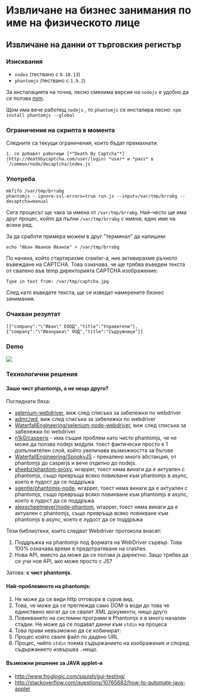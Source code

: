 # Извличане на бизнес занимания по име на физическото лице
## Извличане на данни от търговския регистър

### Изисквания
 - `nodes`  (тествано с `0.10.13`)
 - `phantomjs`  (тествано с `1.9.2`)

За инсталацията на точна, лесно сменима версия на `nodejs` е удобно да се ползва [nvm](https://github.com/creationix/nvm).

Щом има вече работещ `nodejs` , то `phantomjs`  се инсталира лесно: `npm install phantomjs --global` 

### Ограничения на скрипта в момента 
Следните са текущи ограничения, които бъдат премахнати:

    1. се добавят работещи [*"Death By Captcha"*](http://deathbycaptcha.com/user/login) *user* и *pass* в `/common/node/decaptcha/index.js`

### Употреба

```
mkfifo /var/tmp/brrabg
phantomjs --ignore-ssl-errors=true run.js --input=/var/tmp/brrabg --decaptcha=manual
```
Сега процесът ще чака за имена от `/var/tmp/brrabg`. Най-често ще има друг процес, който да пълни `/var/tmp/brrabg` с имена; едно име на всеки ред.

За да сработи примера можем в друг "терминал" да напишем:

```
echo "Иван Иванов Иванов" > /var/tmp/brrabg
```

По начина, който стартирахме crawler-а, ние активирахме ръчното въвеждане на CAPTCHA.
Това означава, че ще трябва въведем текста от свалено във temp директорията CAPTCHA изображение:

```
Type in text from: /var/tmp/captcha.jpg
```

След като въведете текста, ще се изведат намерените бизнес занимания.

### Очакван резултат

```
[{"company":"\"Иван\" ЕООД","title":"Управители"},{"company":"\"Иванушка\" ООД","title":"Съдружници"}]
```


### Demo
![](https://raw.github.com/obshtestvo/rating-gov-representatives/master/apps/brra.bg-inquirer/demo.gif)

### Технологични решения

#### Зашо чист phantomjs, а не нещо друго?

Погледнати бяха:

 - [selenium-webdriver](https://code.google.com/p/selenium/wiki/WebDriverJs), виж след списъка за забележки по webdriver
 - [admc/wd](https://github.com/admc/wd), виж след списъка за забележки по webdriver
 - [WaterfallEngineering/selenium-node-webdriver](https://github.com/WaterfallEngineering/selenium-node-webdriver), виж след списъка за забележки по webdriver
 - [n1k0/casperjs](https://github.com/n1k0/casperjs) - има същия проблем като чисто phantomjs, че не може да ползва nodejs модули. тоест фактически просто е 1 допълнителен слой, който увеличава възможността за бъгове
 - [WaterfallEngineering/SpookyJS](https://github.com/WaterfallEngineering/SpookyJS) - прекалено много абстакция, от phantomjs до casperjs и вече отделно до nodejs.
 - [sheebz/phantom-proxy](https://github.com/sheebz/phantom-proxy), wrapper, тоест няма винаги да е актуален с phantomjs, също превръща всяко повикване към phantomjs в async, което е лудост да се поддръжа
 - [sgentle/phantomjs-node](https://github.com/sgentle/phantomjs-node), wrapper, тоест няма винаги да е актуален с phantomjs, също превръща всяко повикване към phantomjs в async, което е лудост да се поддръжа
 - [alexscheelmeyer/node-phantom](https://github.com/alexscheelmeyer/node-phantom), wrapper, тоест няма винаги да е актуален с phantomjs, също превръща всяко повикване към phantomjs в async, което е лудост да се поддръжа

Тези библиотеки, които следват Webdriver протокола внасят:
 1. Поддръжка на phantomjs под формата на WebDriver сървър. Това 100% означава време в предотратяване на crashes.
 1. Нова API, вместо да може да се ползва js директно. Защо трябва да се учи нов API, ако може просто с JS?

Затова: **с чист phantomjs**.

#### Най-проблемното на phantomjs:

1. Не може да се види http отговора в суров вид.
1. Това, че може да се преглежда само DOM-а води до това че единствено могат да се свалят XML документи, нищо друго
1. Повикването на системни програми в Phantomjs е в много начален стадии. Не може да се подават данни към `stdin` на процеса
1. Това прави невъзможно да се кобинират:
  1. Процес който сваля файл по дадено URL
  1. Процес, чийто `stdin` поема съдържанието на изображение и според съдържанието извършва ..нещо.

#### Възможни решение за JAVA applet-и

 - http://www.froglogic.com/squish/gui-testing/
 - http://stackoverflow.com/questions/10765682/how-to-automate-java-applet
